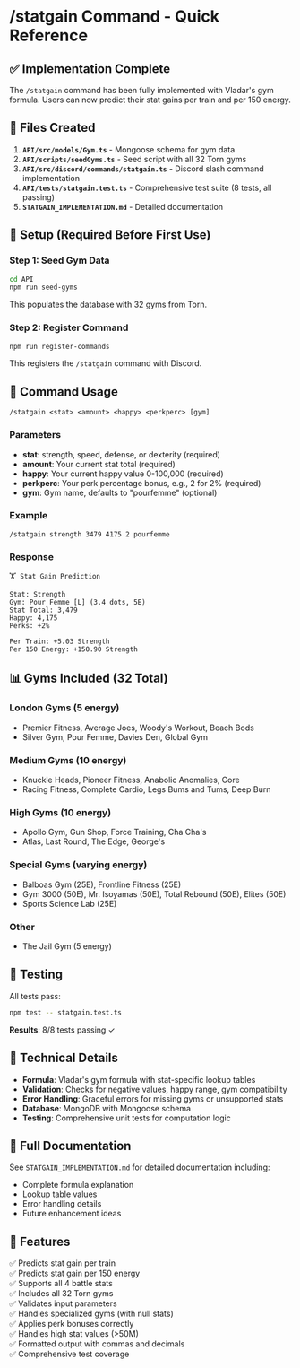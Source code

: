 # /statgain Command - Quick Reference

## ✅ Implementation Complete

The `/statgain` command has been fully implemented with Vladar's gym formula. Users can now predict their stat gains per train and per 150 energy.

## 📁 Files Created

1. **`API/src/models/Gym.ts`** - Mongoose schema for gym data
2. **`API/scripts/seedGyms.ts`** - Seed script with all 32 Torn gyms
3. **`API/src/discord/commands/statgain.ts`** - Discord slash command implementation
4. **`API/tests/statgain.test.ts`** - Comprehensive test suite (8 tests, all passing)
5. **`STATGAIN_IMPLEMENTATION.md`** - Detailed documentation

## 🚀 Setup (Required Before First Use)

### Step 1: Seed Gym Data
```bash
cd API
npm run seed-gyms
```

This populates the database with 32 gyms from Torn.

### Step 2: Register Command
```bash
npm run register-commands
```

This registers the `/statgain` command with Discord.

## 💬 Command Usage

```
/statgain <stat> <amount> <happy> <perkperc> [gym]
```

### Parameters
- **stat**: strength, speed, defense, or dexterity (required)
- **amount**: Your current stat total (required)
- **happy**: Your current happy value 0-100,000 (required)
- **perkperc**: Your perk percentage bonus, e.g., 2 for 2% (required)
- **gym**: Gym name, defaults to "pourfemme" (optional)

### Example
```
/statgain strength 3479 4175 2 pourfemme
```

### Response
```
🏋️ Stat Gain Prediction

Stat: Strength
Gym: Pour Femme [L] (3.4 dots, 5E)
Stat Total: 3,479
Happy: 4,175
Perks: +2%

Per Train: +5.03 Strength
Per 150 Energy: +150.90 Strength
```

## 📊 Gyms Included (32 Total)

### London Gyms (5 energy)
- Premier Fitness, Average Joes, Woody's Workout, Beach Bods
- Silver Gym, Pour Femme, Davies Den, Global Gym

### Medium Gyms (10 energy)
- Knuckle Heads, Pioneer Fitness, Anabolic Anomalies, Core
- Racing Fitness, Complete Cardio, Legs Bums and Tums, Deep Burn

### High Gyms (10 energy)
- Apollo Gym, Gun Shop, Force Training, Cha Cha's
- Atlas, Last Round, The Edge, George's

### Special Gyms (varying energy)
- Balboas Gym (25E), Frontline Fitness (25E)
- Gym 3000 (50E), Mr. Isoyamas (50E), Total Rebound (50E), Elites (50E)
- Sports Science Lab (25E)

### Other
- The Jail Gym (5 energy)

## 🧪 Testing

All tests pass:
```bash
npm test -- statgain.test.ts
```

**Results**: 8/8 tests passing ✓

## 🔧 Technical Details

- **Formula**: Vladar's gym formula with stat-specific lookup tables
- **Validation**: Checks for negative values, happy range, gym compatibility
- **Error Handling**: Graceful errors for missing gyms or unsupported stats
- **Database**: MongoDB with Mongoose schema
- **Testing**: Comprehensive unit tests for computation logic

## 📖 Full Documentation

See `STATGAIN_IMPLEMENTATION.md` for detailed documentation including:
- Complete formula explanation
- Lookup table values
- Error handling details
- Future enhancement ideas

## 🎯 Features

✅ Predicts stat gain per train  
✅ Predicts stat gain per 150 energy  
✅ Supports all 4 battle stats  
✅ Includes all 32 Torn gyms  
✅ Validates input parameters  
✅ Handles specialized gyms (with null stats)  
✅ Applies perk bonuses correctly  
✅ Handles high stat values (>50M)  
✅ Formatted output with commas and decimals  
✅ Comprehensive test coverage
